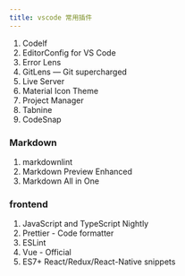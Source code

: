 ```yaml
---
title: vscode 常用插件
---
```


1. Codelf
2. EditorConfig for VS Code
3. Error Lens
4. GitLens — Git supercharged
5. Live Server
6. Material Icon Theme
7. Project Manager
8. Tabnine
9. CodeSnap

### Markdown

1. markdownlint
2. Markdown Preview Enhanced
3. Markdown All in One

### frontend

1. JavaScript and TypeScript Nightly
2. Prettier - Code formatter
3. ESLint
4. Vue - Official
5. ES7+ React/Redux/React-Native snippets
